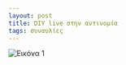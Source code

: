 ```yaml
---
layout: post
title: DIY live στην αντινομία
tags: συναυλίες
---
```


![Εικόνα 1](https://chief.github.io/public/images/lives/17-12-2022.jpg)
